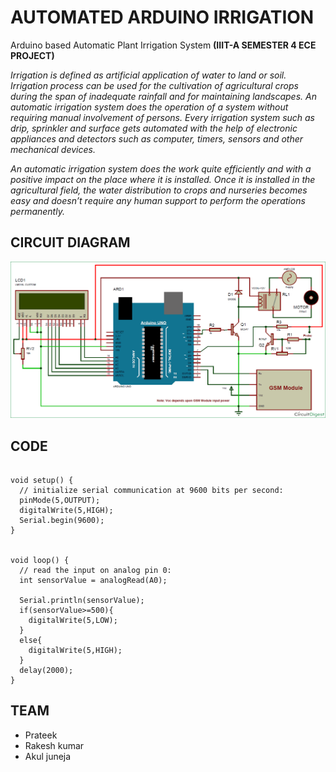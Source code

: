 # AUTOMATED ARDUINO IRRIGATION

Arduino based Automatic Plant Irrigation System <b>(IIIT-A SEMESTER 4 ECE PROJECT)</b>

<i>Irrigation is defined as artificial application of water to land or soil. Irrigation process can be used for the cultivation of agricultural crops during the span of inadequate rainfall and for maintaining landscapes. An automatic irrigation system does the operation of a system without requiring manual involvement of persons. Every irrigation system such as drip, sprinkler and surface gets automated with the help of electronic appliances and detectors such as computer, timers, sensors and other mechanical devices.

An automatic irrigation system does the work quite efficiently and with a positive impact on the place where it is installed. Once it is installed in the agricultural field, the water distribution to crops and nurseries becomes easy and doesn’t require any human support to perform the operations permanently.</i>



## CIRCUIT DIAGRAM

![CIRCUIT DIAGRAM](/circuit.png?raw=true)

## CODE

```

void setup() {
  // initialize serial communication at 9600 bits per second:
  pinMode(5,OUTPUT);
  digitalWrite(5,HIGH);
  Serial.begin(9600);
}


void loop() {
  // read the input on analog pin 0:
  int sensorValue = analogRead(A0);
  
  Serial.println(sensorValue);
  if(sensorValue>=500){
    digitalWrite(5,LOW);
  }
  else{
    digitalWrite(5,HIGH);
  }
  delay(2000);
}

```


## TEAM

* Prateek
* Rakesh kumar
* Akul juneja
